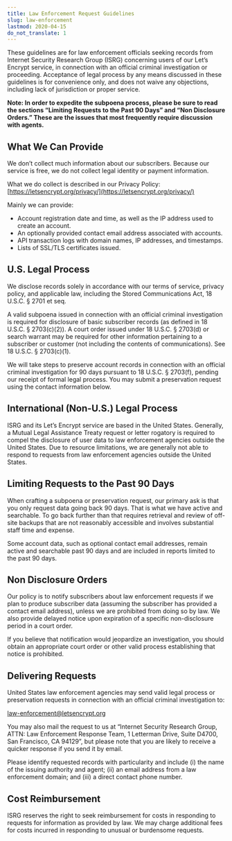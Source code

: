 ```yaml
---
title: Law Enforcement Request Guidelines
slug: law-enforcement
lastmod: 2020-04-15
do_not_translate: 1
---
```


These guidelines are for law enforcement officials seeking records from Internet Security Research Group (ISRG) concerning users of our Let’s Encrypt service, in connection with an official criminal investigation or proceeding. Acceptance of legal process by any means discussed in these guidelines is for convenience only, and does not waive any objections, including lack of jurisdiction or proper service. 

**Note: In order to expedite the subpoena process, please be sure to read the sections “Limiting Requests to the Past 90 Days” and “Non Disclosure Orders.” These are the issues that most frequently require discussion with agents.**

## What We Can Provide

We don’t collect much information about our subscribers. Because our service is free, we do not collect legal identity or payment information.

What we do collect is described in our Privacy Policy: [https://letsencrypt.org/privacy/](https://letsencrypt.org/privacy/)

Mainly we can provide:

* Account registration date and time, as well as the IP address used to create an account.
* An optionally provided contact email address associated with accounts.
* API transaction logs with domain names, IP addresses, and timestamps.
* Lists of SSL/TLS certificates issued.

## U.S. Legal Process

We disclose records solely in accordance with our terms of service, privacy policy, and applicable law, including the Stored Communications Act, 18 U.S.C. § 2701 et seq.

A valid subpoena issued in connection with an official criminal investigation is required for disclosure of basic subscriber records (as defined in 18 U.S.C. § 2703(c)(2)). A court order issued under 18 U.S.C. § 2703(d) or search warrant may be required for other information pertaining to a subscriber or customer (not including the contents of communications). See 18 U.S.C. § 2703(c)(1).

We will take steps to preserve account records in connection with an official criminal investigation for 90 days pursuant to 18 U.S.C. § 2703(f), pending our receipt of formal legal process. You may submit a preservation request using the contact information below.

## International (Non-U.S.) Legal Process

ISRG and its Let’s Encrypt service are based in the United States. Generally, a Mutual Legal Assistance Treaty request or letter rogatory is required to compel the disclosure of user data to law enforcement agencies outside the United States. Due to resource limitations, we are generally not able to respond to requests from law enforcement agencies outside the United States.

## Limiting Requests to the Past 90 Days

When crafting a subpoena or preservation request, our primary ask is that you only request data going back 90 days. That is what we have active and searchable. To go back further than that requires retrieval and review of off-site backups that are not reasonably accessible and involves substantial staff time and expense. 

Some account data, such as optional contact email addresses, remain active and searchable past 90 days and are included in reports limited to the past 90 days.

## Non Disclosure Orders

Our policy is to notify subscribers about law enforcement requests if we plan to produce subscriber data (assuming the subscriber has provided a contact email address), unless we are prohibited from doing so by law. We also provide delayed notice upon expiration of a specific non-disclosure period in a court order. 

If you believe that notification would jeopardize an investigation, you should obtain an appropriate court order or other valid process establishing that notice is prohibited.

## Delivering Requests

United States law enforcement agencies may send valid legal process or preservation requests in connection with an official criminal investigation to:

[law-enforcement@letsencrypt.org](mailto:law-enforcement@letsencrypt.org)

You may also mail the request to us at “Internet Security Research Group, ATTN: Law Enforcement Response Team, 1 Letterman Drive, Suite D4700, San Francisco, CA 94129”, but please note that you are likely to receive a quicker response if you send it by email. 

Please identify requested records with particularity and include (i) the name of the issuing authority and agent; (ii) an email address from a law enforcement domain; and (iii) a direct contact phone number.

## Cost Reimbursement

ISRG reserves the right to seek reimbursement for costs in responding to requests for information as provided by law. We may charge additional fees for costs incurred in responding to unusual or burdensome requests.
